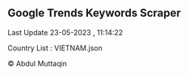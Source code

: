 

## Google Trends Keywords Scraper 
 
Last Update 23-05-2023 , 11:14:22

Country List :
VIETNAM.json



© Abdul Muttaqin 
